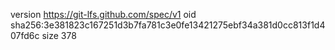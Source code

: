 version https://git-lfs.github.com/spec/v1
oid sha256:3e381823c167251d3b7fa781c3e0fe13421275ebf34a381d0cc813f1d407fd6c
size 378
